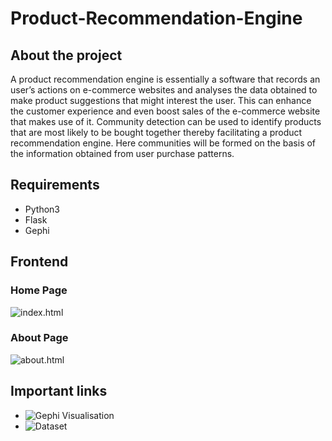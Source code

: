 # Product-Recommendation-Engine

## About the project
A product recommendation engine is essentially a software that records an user’s actions on e-commerce websites and analyses the data obtained to make 
product suggestions that might interest the user. This can enhance the customer experience and even boost sales of the e-commerce website that makes use of it. 
Community detection can be used to identify products that are most likely to be bought together thereby facilitating a product recommendation engine. 
Here communities will be formed on the basis of the information obtained from user purchase patterns.

## Requirements
- Python3
- Flask
- Gephi

## Frontend
### Home Page
![index.html](https://github.com/ritika-07/Product-Recommendation-Engine/blob/master/index.gif)
### About Page
![about.html](https://github.com/ritika-07/Product-Recommendation-Engine/blob/master/about.gif)

## Important links
- ![Gephi Visualisation](https://ritika-07.github.io/Product-Recommendation-Engine/network/#)
- ![Dataset](https://archive.ics.uci.edu/ml/datasets/Online+Retail#)
